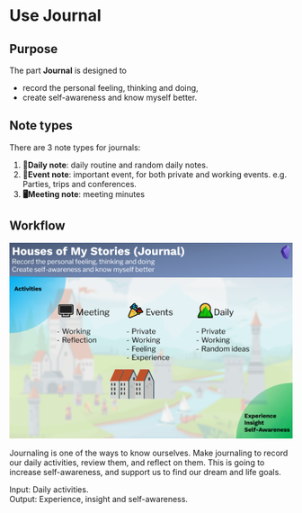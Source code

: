 # Use Journal

## Purpose

The part **Journal** is designed to 

- record the personal feeling, thinking and doing,
- create self-awareness and know myself better.

## Note types

There are 3 note types for journals:

1. **🌄Daily note**: daily routine and random daily notes.  
2. **🎉Event note**: important event, for both private and working events. e.g. Parties, trips and conferences.   
3. **🖥Meeting note**: meeting minutes 

## Workflow

![image-20220814170815200](images/image-20220814170815200.png)



Journaling is one of the ways to know ourselves. Make journaling to record our daily activities, review them, and reflect on them. This is going to increase self-awareness, and support us to find our dream and life goals. 

Input: Daily activities.  
Output: Experience, insight and self-awareness. 

